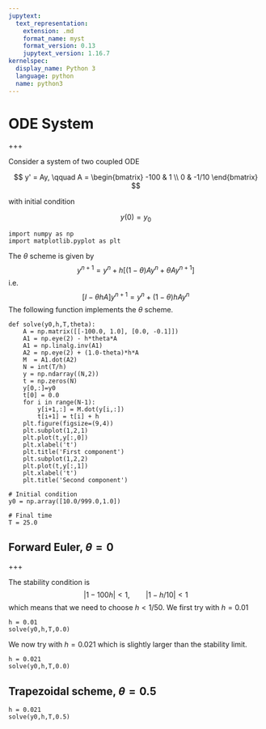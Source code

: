 ```yaml
---
jupytext:
  text_representation:
    extension: .md
    format_name: myst
    format_version: 0.13
    jupytext_version: 1.16.7
kernelspec:
  display_name: Python 3
  language: python
  name: python3
---
```


# ODE System

+++

Consider a system of two coupled ODE

$$
y' = Ay, \qquad A = \begin{bmatrix}
-100 & 1 \\
0 & -1/10 \end{bmatrix}
$$

with initial condition

$$
y(0) = y_0
$$

```{code-cell} ipython3
import numpy as np
import matplotlib.pyplot as plt
```

The $\theta$ scheme is given by
$$
y^{n+1} = y^n + h [(1-\theta) Ay^n + \theta Ay^{n+1}]
$$
i.e.
$$
[I-\theta hA] y^{n+1} = y^n + (1-\theta)h A y^n
$$
The following function implements the $\theta$ scheme.

```{code-cell} ipython3
def solve(y0,h,T,theta):
    A = np.matrix([[-100.0, 1.0], [0.0, -0.1]])
    A1 = np.eye(2) - h*theta*A
    A1 = np.linalg.inv(A1)
    A2 = np.eye(2) + (1.0-theta)*h*A
    M  = A1.dot(A2)
    N = int(T/h)
    y = np.ndarray((N,2))
    t = np.zeros(N)
    y[0,:]=y0
    t[0] = 0.0
    for i in range(N-1):
        y[i+1,:] = M.dot(y[i,:])
        t[i+1] = t[i] + h
    plt.figure(figsize=(9,4))
    plt.subplot(1,2,1)
    plt.plot(t,y[:,0])
    plt.xlabel('t')
    plt.title('First component')
    plt.subplot(1,2,2)
    plt.plot(t,y[:,1])
    plt.xlabel('t')
    plt.title('Second component')
    
# Initial condition
y0 = np.array([10.0/999.0,1.0])

# Final time
T = 25.0
```

## Forward Euler, $\theta=0$

+++

The stability condition is
$$
|1-100h| < 1, \qquad |1-h/10| < 1
$$
which means that we need to choose $h < 1/50$. We first try with $h=0.01$

```{code-cell} ipython3
h = 0.01
solve(y0,h,T,0.0)
```

We now try with $h=0.021$ which is slightly larger than the stability limit.

```{code-cell} ipython3
h = 0.021
solve(y0,h,T,0.0)
```

## Trapezoidal scheme, $\theta = 0.5$

```{code-cell} ipython3
h = 0.021
solve(y0,h,T,0.5)
```

